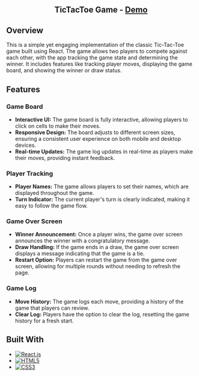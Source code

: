 <div align="center"><h2>TicTacToe Game - <a href="https://tic-tac-toe-shamikaredkar.vercel.app/"> Demo</a></h2></div>

## Overview

This is a simple yet engaging implementation of the classic Tic-Tac-Toe game built using React. The game allows two players to compete against each other, with the app tracking the game state and determining the winner. It includes features like tracking player moves, displaying the game board, and showing the winner or draw status.

## Features

### Game Board

- **Interactive UI:** The game board is fully interactive, allowing players to click on cells to make their moves.
- **Responsive Design:** The board adjusts to different screen sizes, ensuring a consistent user experience on both mobile and desktop devices.
- **Real-time Updates:** The game log updates in real-time as players make their moves, providing instant feedback.

### Player Tracking

- **Player Names:** The game allows players to set their names, which are displayed throughout the game.
- **Turn Indicator:** The current player's turn is clearly indicated, making it easy to follow the game flow.

### Game Over Screen

- **Winner Announcement:** Once a player wins, the game over screen announces the winner with a congratulatory message.
- **Draw Handling:** If the game ends in a draw, the game over screen displays a message indicating that the game is a tie.
- **Restart Option:** Players can restart the game from the game over screen, allowing for multiple rounds without needing to refresh the page.

### Game Log

- **Move History:** The game logs each move, providing a history of the game that players can review.
- **Clear Log:** Players have the option to clear the log, resetting the game history for a fresh start.

## Built With

- [![React.js][React.js]][React-url]
- [![HTML5][HTML5]][HTML5-url]
- [![CSS3][CSS3]][CSS3-url]

<!-- MARKDOWN LINKS & IMAGES -->

[React.js]: https://img.shields.io/badge/React-20232A?style=for-the-badge&logo=react&logoColor=61DAFB
[React-url]: https://reactjs.org/
[HTML5]: https://img.shields.io/badge/HTML5-E34F26?style=for-the-badge&logo=html5&logoColor=white
[HTML5-url]: https://developer.mozilla.org/en-US/docs/Web/HTML
[CSS3]: https://img.shields.io/badge/CSS3-1572B6?style=for-the-badge&logo=css3&logoColor=white
[CSS3-url]: https://developer.mozilla.org/en-US/docs/Web/CSS
